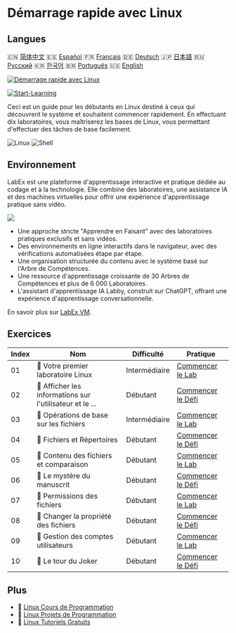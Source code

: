 # Démarrage rapide avec Linux

## Langues

🇨🇳 [简体中文](README_zh.md) 🇪🇸 [Español](README_es.md) 🇫🇷 [Français](README_fr.md) 🇩🇪 [Deutsch](README_de.md) 🇯🇵 [日本語](README_ja.md) 🇷🇺 [Русский](README_ru.md) 🇰🇷 [한국어](README_ko.md) 🇧🇷 [Português](README_pt.md) 🇺🇸 [English](README.md) 

[![Démarrage rapide avec Linux](https://cover-creator.labex.io/quick-start-with-linux.png?lang=fr)](https://labex.io/fr/courses/quick-start-with-linux)

[![Start-Learning](https://img.shields.io/badge/Start-Learning-whitesmoke?style=for-the-badge)](https://labex.io/fr/courses/quick-start-with-linux)

Ceci est un guide pour les débutants en Linux destiné à ceux qui découvrent le système et souhaitent commencer rapidement. En effectuant dix laboratoires, vous maîtriserez les bases de Linux, vous permettant d'effectuer des tâches de base facilement.

![Linux](https://img.shields.io/badge/Linux-whitesmoke?style=for-the-badge&logo=linux)
![Shell](https://img.shields.io/badge/Shell-whitesmoke?style=for-the-badge&logo=shell)


## Environnement

LabEx est une plateforme d'apprentissage interactive et pratique dédiée au codage et à la technologie. Elle combine des laboratoires, une assistance IA et des machines virtuelles pour offrir une expérience d'apprentissage pratique sans vidéo.

![](https://tutorial-screenshot.getvm.io/images/vm-1725247253.png)

- Une approche stricte "Apprendre en Faisant" avec des laboratoires pratiques exclusifs et sans vidéos.
- Des environnements en ligne interactifs dans le navigateur, avec des vérifications automatisées étape par étape.
- Une organisation structurée du contenu avec le système basé sur l'Arbre de Compétences.
- Une ressource d'apprentissage croissante de 30 Arbres de Compétences et plus de 6 000 Laboratoires.
- L'assistant d'apprentissage IA Labby, construit sur ChatGPT, offrant une expérience d'apprentissage conversationnelle.

En savoir plus sur [LabEx VM](https://support.labex.io/using-labex/virtual-machine).

## Exercices

|   Index | Nom                                                      | Difficulté    | Pratique                                                                                                                    |
|---------|----------------------------------------------------------|---------------|-----------------------------------------------------------------------------------------------------------------------------|
|      01 | 📖 Votre premier laboratoire Linux                       | Intermédiaire | <a target='_blank' href='https://labex.io/fr/tutorials/linux-your-first-linux-lab-270253'>Commencer le Lab</a>              |
|      02 | 🎯 Afficher les informations sur l'utilisateur et le ... | Débutant      | <a target='_blank' href='https://labex.io/fr/tutorials/linux-display-user-and-group-information-8718'>Commencer le Défi</a> |
|      03 | 📖 Opérations de base sur les fichiers                   | Intermédiaire | <a target='_blank' href='https://labex.io/fr/tutorials/linux-basic-files-operations-270248'>Commencer le Lab</a>            |
|      04 | 🎯 Fichiers et Répertoires                               | Débutant      | <a target='_blank' href='https://labex.io/fr/tutorials/linux-files-and-directories-270246'>Commencer le Défi</a>            |
|      05 | 📖 Contenu des fichiers et comparaison                   | Débutant      | <a target='_blank' href='https://labex.io/fr/tutorials/linux-file-contents-and-comparing-270251'>Commencer le Lab</a>       |
|      06 | 🎯 Le mystère du manuscrit                               | Débutant      | <a target='_blank' href='https://labex.io/fr/tutorials/linux-the-manuscript-mystery-384742'>Commencer le Défi</a>           |
|      07 | 📖 Permissions des fichiers                              | Débutant      | <a target='_blank' href='https://labex.io/fr/tutorials/linux-permissions-of-files-270252'>Commencer le Lab</a>              |
|      08 | 🎯 Changer la propriété des fichiers                     | Débutant      | <a target='_blank' href='https://labex.io/fr/tutorials/shell-change-file-ownership-270254'>Commencer le Défi</a>            |
|      09 | 📖 Gestion des comptes utilisateurs                      | Débutant      | <a target='_blank' href='https://labex.io/fr/tutorials/linux-user-account-management-49'>Commencer le Lab</a>               |
|      10 | 🎯 Le tour du Joker                                      | Débutant      | <a target='_blank' href='https://labex.io/fr/tutorials/linux-the-joker-s-trick-270247'>Commencer le Défi</a>                |

## Plus

- 🔗 [Linux Cours de Programmation](https://github.com/labex-labs/awesome-programming-courses)
- 🔗 [Linux Projets de Programmation](https://github.com/labex-labs/awesome-programming-projects)
- 🔗 [Linux Tutoriels Gratuits](https://github.com/labex-labs/linux-free-tutorials)

